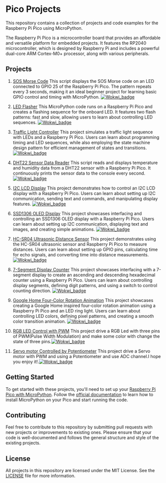# Pico Projects

This repository contains a collection of projects and code examples for the Raspberry Pi Pico using MicroPython.

The Raspberry Pi Pico is a microcontroller board that provides an affordable and versatile platform for embedded projects. It features the RP2040 microcontroller, which is designed by Raspberry Pi and includes a powerful dual-core ARM Cortex-M0+ processor, along with various peripherals.


## Projects

1. [SOS Morse Code](micropython/sos_morse.py)
This script displays the SOS Morse code on an LED connected to GPIO 25 of the Raspberry Pi Pico. The pattern repeats every 3 seconds, making it an ideal beginner project for learning basic GPIO control and timing with MicroPython. [![Wokwi_badge](https://user-images.githubusercontent.com/63488701/212449119-a8510897-c860-4545-8c1a-794169547ba1.svg)](https://wokwi.com/projects/359638256784328705)

2. [LED Flasher](micropython/led_flasher.py)
This MicroPython code runs on a Raspberry Pi Pico and creates a flashing sequence for the onboard LED. It features two flash patterns: fast and slow, allowing users to learn about controlling LED sequences. [![Wokwi_badge](https://user-images.githubusercontent.com/63488701/212449119-a8510897-c860-4545-8c1a-794169547ba1.svg)](https://wokwi.com/projects/359571061032587265)

3. [Traffic Light Controller](micropython/tlight.py)
This project simulates a traffic light sequence with LEDs and a Raspberry Pi Pico. Users can learn about programming timing and LED sequences, while also employing the state machine design pattern for efficient management of states and transitions. [![Wokwi_badge](https://user-images.githubusercontent.com/63488701/212449119-a8510897-c860-4545-8c1a-794169547ba1.svg)](https://wokwi.com/projects/359490482573538305)

4. [DHT22 Sensor Data Reader](micropython/dht22.py)
This script reads and displays temperature and humidity data from a DHT22 sensor with a Raspberry Pi Pico. It continuously prints the sensor data to the console every second. [![Wokwi_badge](https://user-images.githubusercontent.com/63488701/212449119-a8510897-c860-4545-8c1a-794169547ba1.svg)](https://wokwi.com/projects/359493497594540033)

5. [I2C LCD Display](micropython/lcd_i2c.py)
This project demonstrates how to control an I2C LCD display with a Raspberry Pi Pico. Users can learn about setting up I2C communication, sending text and commands, and manipulating display features. [![Wokwi_badge](https://user-images.githubusercontent.com/63488701/212449119-a8510897-c860-4545-8c1a-794169547ba1.svg)](https://wokwi.com/projects/359400194112248833)

6. [SSD1306 OLED Display](micropython/ssd1306_pico.py)
This project showcases interfacing and controlling an SSD1306 OLED display with a Raspberry Pi Pico. Users can learn about setting up I2C communication, displaying text and images, and creating simple animations. [![Wokwi_badge](https://user-images.githubusercontent.com/63488701/212449119-a8510897-c860-4545-8c1a-794169547ba1.svg)](https://wokwi.com/projects/359558101922696193)

7. [HC-SR04 Ultrasonic Distance Sensor](micropython/hcsr04_pico.py)
This project demonstrates using the HC-SR04 ultrasonic sensor and Raspberry Pi Pico to measure distances. Users can learn about setting up GPIO pins, calculating time for echo signals, and converting time into distance measurements. [![Wokwi_badge](https://user-images.githubusercontent.com/63488701/212449119-a8510897-c860-4545-8c1a-794169547ba1.svg)](https://wokwi.com/projects/359562059458336769)

8. [7-Segment Display Counter](micropython/seg7_counter.py)
This project showcases interfacing with a 7-segment display to create an ascending and descending hexadecimal counter using a Raspberry Pi Pico. Users can learn about controlling display segments, defining digit patterns, and using a switch to control counting direction. [![Wokwi_badge](https://user-images.githubusercontent.com/63488701/212449119-a8510897-c860-4545-8c1a-794169547ba1.svg)](https://wokwi.com/projects/300210834979684872)

9. [Google Home Four-Color Rotation Animation](micropython/ring_light.py)
This project showcases creating a Google Home inspired four-color rotation animation using a Raspberry Pi Pico and an LED ring light. Users can learn about controlling LED colors, defining pixel patterns, and creating a smooth color transition animation. [![Wokwi_badge](https://user-images.githubusercontent.com/63488701/212449119-a8510897-c860-4545-8c1a-794169547ba1.svg)](https://wokwi.com/projects/359664314470215681)

10. [RGB LED Control with PWM](micropython/RGB_LED_PWM.py)
This project drive a RGB Led with three pins of PWM(Pulse Width Modulation) and make some color with change the state of three pins.[![Wokwi_badge](https://user-images.githubusercontent.com/63488701/212449119-a8510897-c860-4545-8c1a-794169547ba1.svg)](https://wokwi.com/projects/389559874181227521)

11. [Servo motor Controlled by Potentiometer](micropython/Servo_controllby_pot.py)
This project drive a Servo motor with PWM and using a Potentiometer and use ADC channel.I hope you enjoy it!.[![Wokwi_badge](https://user-images.githubusercontent.com/63488701/212449119-a8510897-c860-4545-8c1a-794169547ba1.svg)](https://wokwi.com/projects/391059436557987841)

## Getting Started

To get started with these projects, you'll need to set up your [Raspberry Pi Pico with MicroPython](https://www.raspberrypi.com/documentation/microcontrollers/micropython.html). Follow the [official documentation](https://www.raspberrypi.com/documentation/microcontrollers/raspberry-pi-pico.html) to learn how to install MicroPython on your Pico and start running the code.


## Contributing

Feel free to contribute to this repository by submitting pull requests with new projects or improvements to existing ones. Please ensure that your code is well-documented and follows the general structure and style of the existing projects.


## License

All projects in this repository are licensed under the MIT License. See the [LICENSE](LICENSE) file for more information.
